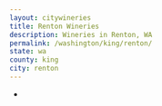 ```yaml
---
layout: citywineries
title: Renton Wineries
description: Wineries in Renton, WA
permalink: /washington/king/renton/
state: wa
county: king
city: renton
---
```

-

